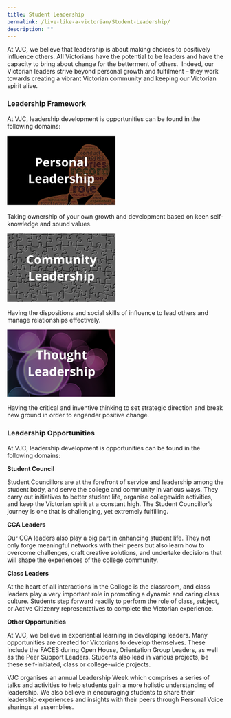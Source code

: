 ```yaml
---
title: Student Leadership
permalink: /live-like-a-victorian/Student-Leadership/
description: ""
---
```


At VJC, we believe that leadership is about making choices to positively influence others. All Victorians have the potential to be leaders and have the capacity to bring about change for the betterment of others.  Indeed, our Victorian leaders strive beyond personal growth and fulfilment – they work towards creating a vibrant Victorian community and keeping our Victorian spirit alive.

### Leadership Framework

At VJC, leadership development is opportunities can be found in the following domains:

<img src="/images/personal%20leadership.png" 
     style="width:50%">
		 
Taking ownership of your own growth and development based on keen self-knowledge and sound values.

<img src="/images/community%20leadership.png" 
     style="width:50%">
		 
Having the dispositions and social skills of influence to lead others and manage relationships effectively.

<img src="/images/thought%20leadership.png" 
     style="width:50%">
		 
Having the critical and inventive thinking to set strategic direction and break new ground in order to engender positive change.

### Leadership Opportunities
 
At VJC, leadership development is opportunities can be found in the following domains:

**Student Council**

Student Councillors are at the forefront of service and leadership among the student body, and serve the college and community in various ways. They carry out initiatives to better student life, organise collegewide activities, and keep the Victorian spirit at a constant high. The Student Councillor’s journey is one that is challenging, yet extremely fulfilling.

**CCA Leaders**

Our CCA leaders also play a big part in enhancing student life. They not only forge meaningful networks with their peers but also learn how to overcome challenges, craft creative solutions, and undertake decisions that will shape the experiences of the college community.

**Class Leaders**

At the heart of all interactions in the College is the classroom, and class leaders play a very important role in promoting a dynamic and caring class culture. Students step forward readily to perform the role of class, subject, or Active Citizenry representatives to complete the Victorian experience.

**Other Opportunities**

At VJC, we believe in experiential learning in developing leaders. Many opportunities are created for Victorians to develop themselves. These include the FACES during Open House, Orientation Group Leaders, as well as the Peer Support Leaders. Students also lead in various projects, be these self-initiated, class or college-wide projects.

VJC organises an annual Leadership Week which comprises a series of talks and activities to help students gain a more holistic understanding of leadership. We also believe in encouraging students to share their leadership experiences and insights with their peers through Personal Voice sharings at assemblies.